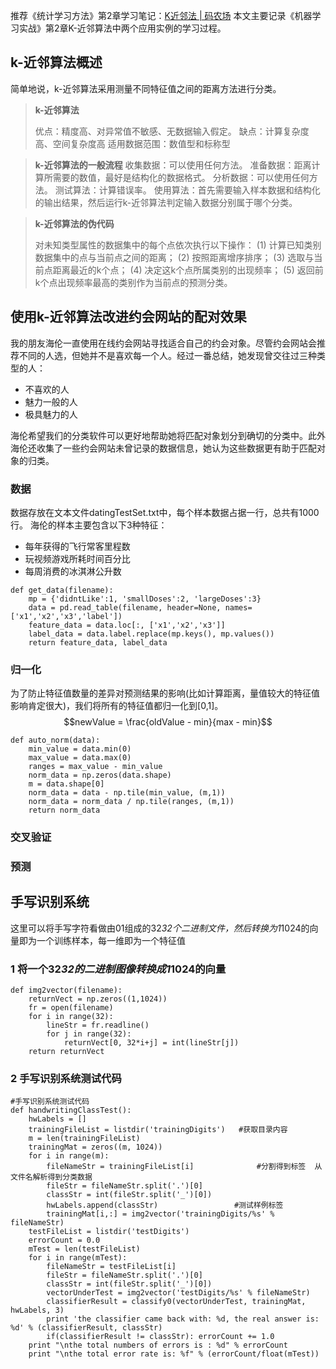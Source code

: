 推荐《统计学习方法》第2章学习笔记：[K近邻法 | 码农场](http://www.hankcs.com/ml/k-nearest-neighbor-method.html)
本文主要记录《机器学习实战》第2章K-近邻算法中两个应用实例的学习过程。
## k-近邻算法概述
简单地说，k-近邻算法采用测量不同特征值之间的距离方法进行分类。
> **k-近邻算法**
> 
> 优点：精度高、对异常值不敏感、无数据输入假定。
> 缺点：计算复杂度高、空间复杂度高
> 适用数据范围：数值型和标称型

> **k-近邻算法的一般流程**
> 收集数据：可以使用任何方法。 
> 准备数据：距离计算所需要的数值，最好是结构化的数据格式。 
> 分析数据：可以使用任何方法。 
> 测试算法：计算错误率。 
> 使用算法：首先需要输入样本数据和结构化的输出结果，然后运行k-近邻算法判定输入数据分别属于哪个分类。

> **k-近邻算法的伪代码**
> 
> 对未知类型属性的数据集中的每个点依次执行以下操作：
> (1) 计算已知类别数据集中的点与当前点之间的距离；
> (2) 按照距离增序排序；
> (3) 选取与当前点距离最近的k个点；
> (4) 决定这k个点所属类别的出现频率；
> (5) 返回前k个点出现频率最高的类别作为当前点的预测分类。

## 使用k-近邻算法改进约会网站的配对效果
我的朋友海伦一直使用在线约会网站寻找适合自己的约会对象。尽管约会网站会推荐不同的人选，但她并不是喜欢每一个人。经过一番总结，她发现曾交往过三种类型的人：
+ 不喜欢的人
+ 魅力一般的人
+ 极具魅力的人

海伦希望我们的分类软件可以更好地帮助她将匹配对象划分到确切的分类中。此外海伦还收集了一些约会网站未曾记录的数据信息，她认为这些数据更有助于匹配对象的归类。
### 数据
数据存放在文本文件datingTestSet.txt中，每个样本数据占据一行，总共有1000行。
海伦的样本主要包含以下3种特征：
*   每年获得的飞行常客里程数
*   玩视频游戏所耗时间百分比
*   每周消费的冰淇淋公升数

```
def get_data(filename):
    mp = {'didntLike':1, 'smallDoses':2, 'largeDoses':3}
    data = pd.read_table(filename, header=None, names=['x1','x2','x3','label'])
    feature_data = data.loc[:, ['x1','x2','x3']]
    label_data = data.label.replace(mp.keys(), mp.values())
    return feature_data, label_data
```

### 归一化
为了防止特征值数量的差异对预测结果的影响(比如计算距离，量值较大的特征值影响肯定很大)，我们将所有的特征值都归一化到[0,1]。
$$newValue = \frac{oldValue - min}{max - min}$$
```
def auto_norm(data):
    min_value = data.min(0)
    max_value = data.max(0)
    ranges = max_value - min_value
    norm_data = np.zeros(data.shape)
    m = data.shape[0]
    norm_data = data - np.tile(min_value, (m,1))
    norm_data = norm_data / np.tile(ranges, (m,1))
    return norm_data
```

### 交叉验证

### 预测

## 手写识别系统
这里可以将手写字符看做由01组成的32*32个二进制文件，然后转换为1*1024的向量即为一个训练样本，每一维即为一个特征值
### 1 将一个32*32的二进制图像转换成1*1024的向量
```
def img2vector(filename):
    returnVect = np.zeros((1,1024))
    fr = open(filename)
    for i in range(32):
        lineStr = fr.readline()
        for j in range(32):
            returnVect[0, 32*i+j] = int(lineStr[j])
    return returnVect
```
### 2 手写识别系统测试代码
```
#手写识别系统测试代码
def handwritingClassTest():
    hwLabels = []
    trainingFileList = listdir('trainingDigits')   #获取目录内容
    m = len(trainingFileList)
    trainingMat = zeros((m, 1024))
    for i in range(m):
        fileNameStr = trainingFileList[i]              #分割得到标签  从文件名解析得到分类数据
        fileStr = fileNameStr.split('.')[0]
        classStr = int(fileStr.split('_')[0])
        hwLabels.append(classStr)                 #测试样例标签
        trainingMat[i,:] = img2vector('trainingDigits/%s' % fileNameStr)
    testFileList = listdir('testDigits')
    errorCount = 0.0
    mTest = len(testFileList)
    for i in range(mTest):
        fileNameStr = testFileList[i]
        fileStr = fileNameStr.split('.')[0]
        classStr = int(fileStr.split('_')[0])
        vectorUnderTest = img2vector('testDigits/%s' % fileNameStr)
        classifierResult = classify0(vectorUnderTest, trainingMat, hwLabels, 3)
        print 'the classifier came back with: %d, the real answer is: %d' % (classifierResult, classStr)
        if(classifierResult != classStr): errorCount += 1.0
    print "\nthe total numbers of errors is : %d" % errorCount
    print "\nthe total error rate is: %f" % (errorCount/float(mTest))
        
```
